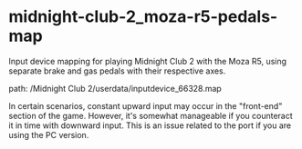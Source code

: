 # midnight-club-2_moza-r5-pedals-map
Input device mapping for playing Midnight Club 2 with the Moza R5, using separate brake and gas pedals with their respective axes.

path: /Midnight Club 2/userdata/inputdevice_66328.map

In certain scenarios, constant upward input may occur in the "front-end" section of the game.
However, it's somewhat manageable if you counteract it in time with downward input.
This is an issue related to the port if you are using the PC version.
